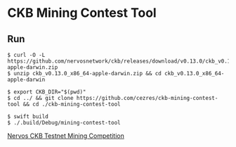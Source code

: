 # CKB Mining Contest Tool


## Run

```
$ curl -O -L https://github.com/nervosnetwork/ckb/releases/download/v0.13.0/ckb_v0.13.0_x86_64-apple-darwin.zip
$ unzip ckb_v0.13.0_x86_64-apple-darwin.zip && cd ckb_v0.13.0_x86_64-apple-darwin

$ export CKB_DIR="$(pwd)"
$ cd ../ && git clone https://github.com/cezres/ckb-mining-contest-tool && cd ./ckb-mining-contest-tool

$ swift build
$ ./.build/Debug/mining-contest-tool
```


[Nervos CKB Testnet Mining Competition](https://mineyourownbusiness.nervos.org/)

